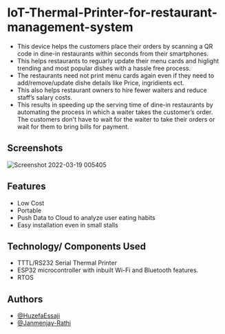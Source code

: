 
# IoT-Thermal-Printer-for-restaurant-management-system

- This device helps the customers place their orders by scanning a QR code in  dine-in restaurants within seconds from their smartphones.
- This helps restaurants to reguarly update their menu cards and higlight trending and most popular dishes with a hassle free process. 
- The restaurants need not print menu cards again even if they need to add/remove/update dishe details like Price, ingridients ect.
- This also helps restaurant owners to hire fewer waiters and reduce staff’s salary costs. 
- This results in speeding up the serving time of dine-in restaurants by automating the process in which a waiter takes  the customer’s order. The customers don't have to  wait for the waiter to take their orders or wait for them to bring bills for payment.


## Screenshots


![Screenshot 2022-03-19 005405](https://user-images.githubusercontent.com/55643883/159073343-ced2f704-0d9a-4bfe-ad40-8698011746ef.png)





## Features

- Low Cost
- Portable
- Push Data to Cloud to analyze user eating habits
- Easy installation even in small stalls


## Technology/ Components Used

- TTTL/RS232 Serial Thermal Printer
- ESP32  microcontroller with inbuilt Wi-Fi and Bluetooth features.
- RTOS



## Authors

- [@HuzefaEssaji](https://github.com/HuzefaEssaji)
- [@Janmenjay-Rathi](https://github.com/Janmejay-Rathi)


